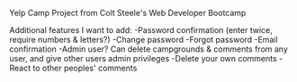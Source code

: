 Yelp Camp Project from Colt Steele's Web Developer Bootcamp

Additional features I want to add:
-Password confirmation (enter twice, require numbers & letters?)
-Change password
-Forgot password
-Email confirmation
-Admin user? Can delete campgrounds & comments from any user, and give other users admin privileges
-Delete your own comments
-React to other peoples' comments
